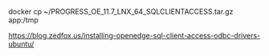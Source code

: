 docker cp ~/PROGRESS_OE_11.7_LNX_64_SQLCLIENTACCESS.tar.gz app:/tmp

https://blog.zedfox.us/installing-openedge-sql-client-access-odbc-drivers-ubuntu/
